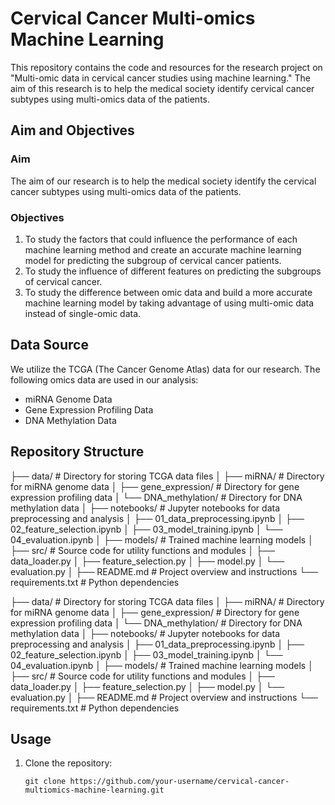 # Cervical Cancer Multi-omics Machine Learning

This repository contains the code and resources for the research project on "Multi-omic data in cervical cancer studies using machine learning." The aim of this research is to help the medical society identify cervical cancer subtypes using multi-omics data of the patients.

## Aim and Objectives

### Aim
The aim of our research is to help the medical society identify the cervical cancer subtypes using multi-omics data of the patients.

### Objectives
1. To study the factors that could influence the performance of each machine learning method and create an accurate machine learning model for predicting the subgroup of cervical cancer patients.
2. To study the influence of different features on predicting the subgroups of cervical cancer.
3. To study the difference between omic data and build a more accurate machine learning model by taking advantage of using multi-omic data instead of single-omic data.

## Data Source
We utilize the TCGA (The Cancer Genome Atlas) data for our research. The following omics data are used in our analysis:
- miRNA Genome Data
- Gene Expression Profiling Data
- DNA Methylation Data

## Repository Structure
├── data/ # Directory for storing TCGA data files
│ ├── miRNA/ # Directory for miRNA genome data
│ ├── gene_expression/ # Directory for gene expression profiling data
│ └── DNA_methylation/ # Directory for DNA methylation data
│
├── notebooks/ # Jupyter notebooks for data preprocessing and analysis
│ ├── 01_data_preprocessing.ipynb
│ ├── 02_feature_selection.ipynb
│ ├── 03_model_training.ipynb
│ └── 04_evaluation.ipynb
│
├── models/ # Trained machine learning models
│
├── src/ # Source code for utility functions and modules
│ ├── data_loader.py
│ ├── feature_selection.py
│ ├── model.py
│ └── evaluation.py
│
├── README.md # Project overview and instructions
└── requirements.txt # Python dependencies

├── data/                # Directory for storing TCGA data files
│   ├── miRNA/           # Directory for miRNA genome data
│   ├── gene_expression/ # Directory for gene expression profiling data
│   └── DNA_methylation/ # Directory for DNA methylation data
│
├── notebooks/           # Jupyter notebooks for data preprocessing and analysis
│   ├── 01_data_preprocessing.ipynb
│   ├── 02_feature_selection.ipynb
│   ├── 03_model_training.ipynb
│   └── 04_evaluation.ipynb
│
├── models/              # Trained machine learning models
│
├── src/                 # Source code for utility functions and modules
│   ├── data_loader.py
│   ├── feature_selection.py
│   ├── model.py
│   └── evaluation.py
│
├── README.md            # Project overview and instructions
└── requirements.txt     # Python dependencies


## Usage

1. Clone the repository:

   ```shell
   git clone https://github.com/your-username/cervical-cancer-multiomics-machine-learning.git



